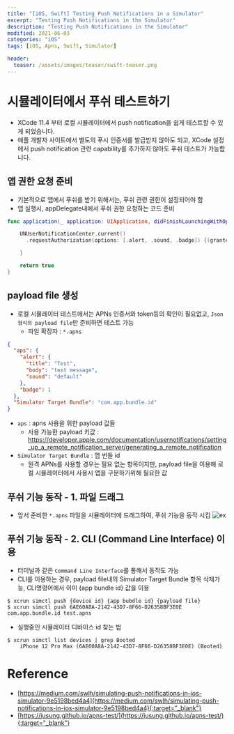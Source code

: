 ```yaml
---
title: "[iOS, Swift] Testing Push Notifications in a Simulator"
excerpt: "Testing Push Notifications in the Simulator"
description: "Testing Push Notifications in the Simulator"
modified: 2021-06-03
categories: "iOS"
tags: [iOS, Apns, Swift, Simulator]

header:
  teaser: /assets/images/teaser/swift-teaser.png
---
```


# 시뮬레이터에서 푸쉬 테스트하기

- XCode 11.4 부터 로컬 시뮬레이터에서 push notification을 쉽게 테스트할 수 있게 되었습니다.
- 애플 개발자 사이트에서 별도의 푸시 인증서를 발급받지 않아도 되고, XCode 설정에서 push notification 관련 capability를 추가하지 않아도 푸쉬 테스트가 가능합니다.

## 앱 권한 요청 준비
- 기본적으로 앱에서 푸쉬를 받기 위해서는, 푸쉬 관련 권한이 설정되어야 함
- 앱 실행시, appDelegate내에서 푸쉬 권한 요청하는 코드 준비
```swift
func application(_ application: UIApplication, didFinishLaunchingWithOptions launchOptions: [UIApplication.LaunchOptionsKey: Any]?) -> Bool {

    UNUserNotificationCenter.current()
      .requestAuthorization(options: [.alert, .sound, .badge]) {(granted, error) in

    }

    return true
}
```

## payload file 생성
- 로컬 시뮬레이터 테스트에서는 APNs 인증서와 token등의 확인이 필요없고, `Json형식의 payload file`만 준비하면 테스트 가능
    - 파일 확장자 : `*.apns`
```json
{
  "aps": {
    "alert": {
      "title": "Test",
      "body": "test message",
      "sound": "default"
    },
    "badge": 1
  },
  "Simulator Target Bundle": "com.app.bundle.id"
}
```
- `aps` : apns 사용을 위한 payload 값들
    - 사용 가능한 payload 키값  : https://developer.apple.com/documentation/usernotifications/setting_up_a_remote_notification_server/generating_a_remote_notification
-  `Simulator Target Bundle` : 앱 번들 id
    -  원격 APNs를 사용할 경우는 필요 없는 항목이지만, payload file을 이용해 로컬 시뮬레이터에서 사용시 앱을 구분하기위해 필요한 값

## 푸쉬 기능 동작 - 1. 파일 드래그
- 앞서 준비한 `*.apns` 파일을 시뮬레이터에 드래그하여, 푸쉬 기능을 동작 시킴
![ex](https://jusung.github.io/images/2020/remotepush%20test%20drag.gif)

## 푸쉬 기능 동작 - 2. CLI (Command Line Interface) 이용
- 터미널과 같은 `Command Line Interface`를 통해서 동작도 가능
- CLI를 이용하는 경우, payload file내의 Simulator Target Bundle 항목 삭제가능, CLI명령어에서 이미 {app bundle id} 값을 이용
```shell
$ xcrun simctl push {device id} {app bubdle id} {payload file}
$ xcrun simctl push 6AE60A8A-2142-43D7-8F66-D26358BF3E0E com.app.bundle.id test.apns
```

- 실행중인 시뮬레이터 디바이스 id 찾는 법
```shell
$ xcrun simctl list devices | grep Booted
    iPhone 12 Pro Max (6AE60A8A-2142-43D7-8F66-D26358BF3E0E) (Booted)
```

# Reference
- [https://medium.com/swlh/simulating-push-notifications-in-ios-simulator-9e5198bed4a4](https://medium.com/swlh/simulating-push-notifications-in-ios-simulator-9e5198bed4a4){:target="_blank"}
- [https://jusung.github.io/apns-test/](https://jusung.github.io/apns-test/){:target="_blank"}

